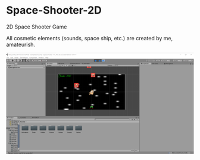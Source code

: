 # Space-Shooter-2D
2D Space Shooter Game

All cosmetic elements (sounds, space ship, etc.) are created by me, amateurish.

![ss](https://raw.githubusercontent.com/umutefiloglu/Space-Shooter-2D/master/ss.PNG)
